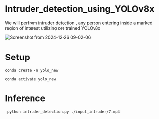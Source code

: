 # Intruder_detection_using_YOLOv8x

We will perfrom intruder detection , any person entering inside a marked region of interest utilizing pre trained YOLOv8x


![Screenshot from 2024-12-26 09-02-06](https://github.com/user-attachments/assets/cc7b6b20-ee7b-4ec5-8592-d2cc6a190730)

# Setup

```
conda create -n yolo_new
```

```
conda activate yolo_new
```
# Inference 
```
 python intruder_detection.py ./input_intruder/7.mp4
```
